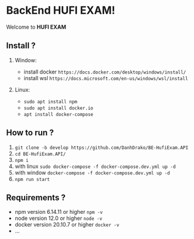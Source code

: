 # BackEnd HUFI EXAM!

Welcome to **HUFI EXAM**
## Install ?
1. Window: 

	- install docker `https://docs.docker.com/desktop/windows/install/`
	- install wsl `https://docs.microsoft.com/en-us/windows/wsl/install`

2. Linux:
	- `sudo apt install npm`
	- `sudo apt install docker.io`
	- `apt install docker-compose`
## How to run ?
1. `git clone -b develop https://github.com/DanhDrako/BE-HufiExam.API`
2. `cd BE-HufiExam.API/`
3. `npm i`
4.  with linux `sudo docker-compose -f docker-compose.dev.yml up -d`
5. with window `docker-compose -f docker-compose.dev.yml up -d`
6. `npm run start`
## Requirements ?
- npm version 6.14.11 or higher `npm -v`
- node version 12.0 or higher `node -v`
- docker version 20.10.7 or higher `docker -v`
- ...
